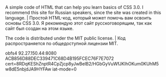 A simple code of HTML that can help you learn basics of CSS 3.0. I recommend this site for Russian speakers, since the site was created in this language. | Простой HTML-код, который может помочь вам освоить основы CSS 3.0. Я рекомендую этот сайт русскоговорящим, так как сайт был создан на этом языке.

The code is distributed under the MIT public license. | Код распространяется по общедоступной лицензии MIT.

obfs4 92.27.150.44:8080 ACB856D88DEC339471C68D4B195FCEC76F7E7072 cert=8RDqKEShZnptR4CpZjcp8yJwBelB2/HGbGyVuWfJKIhOKum0KUhM5w8dE5nbjdJA9HYFAw iat-mode=0
